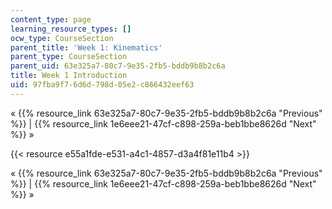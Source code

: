 ```yaml
---
content_type: page
learning_resource_types: []
ocw_type: CourseSection
parent_title: 'Week 1: Kinematics'
parent_type: CourseSection
parent_uid: 63e325a7-80c7-9e35-2fb5-bddb9b8b2c6a
title: Week 1 Introduction
uid: 97fba9f7-6d6d-798d-05e2-c866432eef63
---
```


« {{% resource_link 63e325a7-80c7-9e35-2fb5-bddb9b8b2c6a "Previous" %}} | {{% resource_link 1e6eee21-47cf-c898-259a-beb1bbe8626d "Next" %}} »

{{< resource e55a1fde-e531-a4c1-4857-d3a4f81e11b4 >}}

« {{% resource_link 63e325a7-80c7-9e35-2fb5-bddb9b8b2c6a "Previous" %}} | {{% resource_link 1e6eee21-47cf-c898-259a-beb1bbe8626d "Next" %}} »